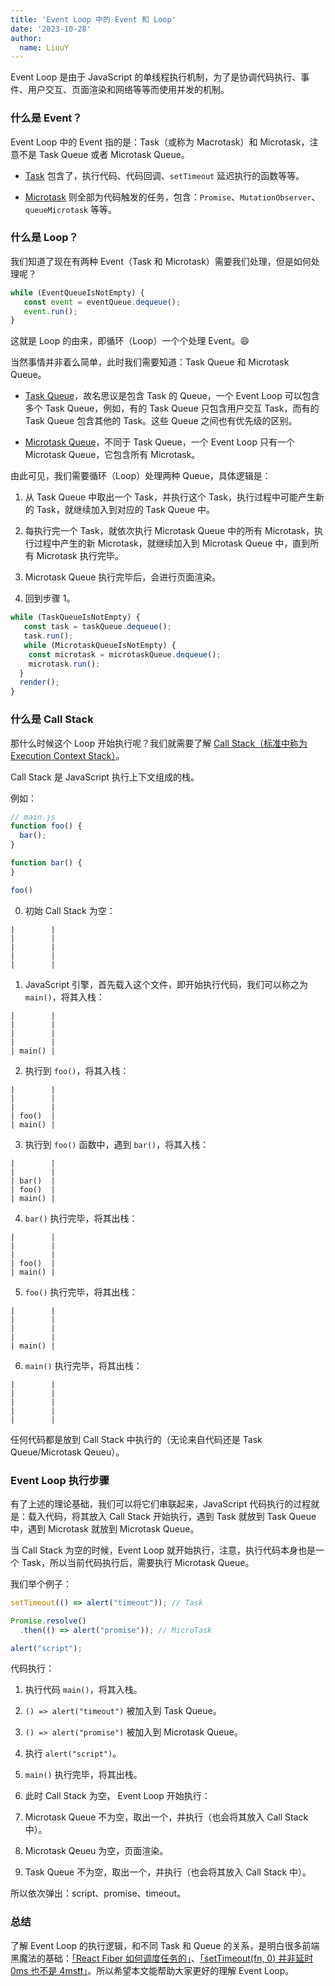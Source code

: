 ```yaml
---
title: 'Event Loop 中的 Event 和 Loop'
date: '2023-10-28'
author:
  name: LiuuY
---
```


Event Loop 是由于 JavaScript 的单线程执行机制，为了是协调代码执行、事件、用户交互、页面渲染和网络等等而使用并发的机制。

### 什么是 Event？

Event Loop 中的 Event 指的是：Task（或称为 Macrotask）和 Microtask，注意不是 Task Queue 或者 Microtask Queue。

- [Task](https://html.spec.whatwg.org/multipage/webappapis.html#concept-task) 包含了，执行代码、代码回调、`setTimeout` 延迟执行的函数等等。

- [Microtask](https://html.spec.whatwg.org/multipage/webappapis.html#microtask) 则全部为代码触发的任务，包含：`Promise`、`MutationObserver`、`queueMicrotask` 等等。

### 什么是 Loop？

我们知道了现在有两种 Event（Task 和 Microtask）需要我们处理，但是如何处理呢？

```javascript
while (EventQueueIsNotEmpty) {
   const event = eventQueue.dequeue();
   event.run();
}
```

这就是 Loop 的由来，即循环（Loop）一个个处理 Event。😄

当然事情并非着么简单，此时我们需要知道：Task Queue 和 Microtask Queue。

- [Task Queue](https://html.spec.whatwg.org/multipage/webappapis.html#task-queue)，故名思议是包含 Task 的 Queue，一个 Event Loop 可以包含多个 Task Queue，例如，有的 Task Queue 只包含用户交互 Task，而有的 Task Queue 包含其他的 Task。这些 Queue 之间也有优先级的区别。

- [Microtask Queue](https://html.spec.whatwg.org/multipage/webappapis.html#microtask-queue)，不同于 Task Queue，一个 Event Loop 只有一个 Microtask Queue，它包含所有 Microtask。

由此可见，我们需要循环（Loop）处理两种 Queue，具体逻辑是：

1. 从 Task Queue 中取出一个 Task，并执行这个 Task，执行过程中可能产生新的 Task，就继续加入到对应的 Task Queue 中。

2. 每执行完一个 Task，就依次执行 Microtask Queue 中的所有 Microtask，执行过程中产生的新 Microtask，就继续加入到 Microtask Queue 中，直到所有 Microtask 执行完毕。

3. Microtask Queue 执行完毕后，会进行页面渲染。

4. 回到步骤 1。

```javascript
while (TaskQueueIsNotEmpty) {
   const task = taskQueue.dequeue();
   task.run();
   while (MicrotaskQueueIsNotEmpty) {
    const microtask = microtaskQueue.dequeue();
    microtask.run();
  }
  render();
}
```

### 什么是 Call Stack

那什么时候这个 Loop 开始执行呢？我们就需要了解 [Call Stack（标准中称为 Execution Context Stack）](https://tc39.es/ecma262/#execution-context-stack)。

Call Stack 是 JavaScript 执行上下文组成的栈。

例如：

```javascript
// main.js
function foo() {
  bar();
}

function bar() {
}

foo()
```

0. 初始 Call Stack 为空：

```
|        |
|        | 
|        |
|        |
|        |
```

1. JavaScript 引擎，首先载入这个文件，即开始执行代码，我们可以称之为 `main()`，将其入栈：

```
|        |
|        | 
|        |
|        |
| main() |
```

2. 执行到 `foo()`，将其入栈：

```
|        |
|        | 
|        |
| foo()  |
| main() |
```

3. 执行到 `foo()` 函数中，遇到 `bar()`，将其入栈：

```
|        |
|        | 
| bar()  |
| foo()  |
| main() |
```

4. `bar()` 执行完毕，将其出栈：

```
|        |
|        | 
|        |
| foo()  |
| main() |
```

5. `foo()` 执行完毕，将其出栈：

```
|        |
|        | 
|        |
|        |
| main() |
```

6. `main()` 执行完毕，将其出栈：

```
|        |
|        | 
|        |
|        |
|        |
```

任何代码都是放到 Call Stack 中执行的（无论来自代码还是 Task Queue/Microtask Qeueu）。

### Event Loop 执行步骤

有了上述的理论基础，我们可以将它们串联起来，JavaScript 代码执行的过程就是：载入代码，将其放入 Call Stack 开始执行，遇到 Task 就放到 Task Queue 中，遇到 Microtask 就放到 Microtask Queue。

当 Call Stack 为空的时候，Event Loop 就开始执行，注意，执行代码本身也是一个 Task，所以当前代码执行后，需要执行 Microtask Queue。

我们举个例子：

```javascript
setTimeout(() => alert("timeout")); // Task

Promise.resolve()
  .then(() => alert("promise")); // MicroTask

alert("script");
```

代码执行：

1. 执行代码 `main()`，将其入栈。

2. `() => alert("timeout")` 被加入到 Task Queue。

3. `() => alert("promise")` 被加入到 Microtask Queue。

4. 执行 `alert("script")`。

5. `main()` 执行完毕，将其出栈。

6. 此时 Call Stack 为空， Event Loop 开始执行：

7. Microtask Queue 不为空，取出一个，并执行（也会将其放入 Call Stack 中）。

8. Microtask Qeueu 为空，页面渲染。

9. Task Queue 不为空，取出一个，并执行（也会将其放入 Call Stack 中）。

所以依次弹出：script、promise、timeout。

### 总结

了解 Event Loop 的执行逻辑，和不同 Task 和 Queue 的关系，是明白很多前端黑魔法的基础：[「React Fiber 如何调度任务的」](https://liuuy.cc/posts/react-schedule-work)、[「setTimeout(fn, 0) 并非延时 0ms 也不是 4ms❗❗」](https://liuuy.cc/posts/setTimeout)。所以希望本文能帮助大家更好的理解 Event Loop。